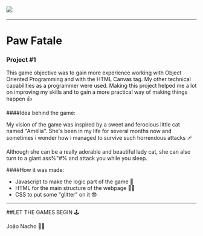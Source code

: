 ## ![](https://i.imgur.com/1QgrNNw.png)

---

# Paw **Fatale**

### Project #1

This game objective was to gain more experience working with Object Oriented Programming and with the HTML Canvas tag. My other technical capabilities as a programmer were used. Making this project helped me a lot on improving my skills and to gain a more practical way of making things happen :+1:

####Idea behind the game:

My vision of the game was inspired by a sweet and ferocious little cat named "Amélia". She's been in my life for several months now and sometimes i wonder how i managed to survive such horrendous attacks :adhesive_bandage:

Although she can be a really adorable and beautiful lady cat, she can also turn to a giant ass%"#% and attack you while you sleep.

####How it was made:

- Javascript to make the logic part of the game :robot:
- HTML for the main structure of the webpage :man_mechanic:
- CSS to put some "glitter" on it :sunglasses:

---

##LET THE GAMES BEGIN :joystick:

João Nacho :man_technologist:

